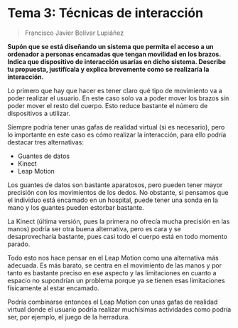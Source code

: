 # Tema 3: Técnicas de interacción

> Francisco Javier Bolívar Lupiáñez

**Supón que se está diseñando un sistema que permita el acceso a un ordenador a personas encamadas que tengan movilidad en los brazos. Indica que dispositivo de interacción usarías en dicho sistema. Describe tu propuesta, justifícala y explica brevemente como se realizaría la interacción.**

Lo primero que hay que hacer es tener claro qué tipo de movimiento va a poder realizar el usuario. En este caso solo va a poder mover los brazos sin poder mover el resto del cuerpo. Esto reduce bastante el número de dispositivos a utilizar.

Siempre podría tener unas gafas de realidad virtual (si es necesario), pero lo importante en este caso es cómo realizar la interacción, para ello podría destacar tres alternativas:

- Guantes de datos
- Kinect
- Leap Motion

Los guantes de datos son bastante aparatosos, pero pueden tener mayor precisión con los movimientos de los dedos. No obstante, si pensamos que el individuo está encamado en un hospital, puede tener una sonda en la mano y los guantes pueden estorbar bastante.

La Kinect (última versión, pues la primera no ofrecía mucha precisión en las manos) podría ser otra buena alternativa, pero es cara y se desaprovecharía bastante, pues casi todo el cuerpo está en todo momento parado.

Todo esto nos hace pensar en el Leap Motion como una alternativa más adecuada. Es más barato, se centra en el movimiento de las manos y por tanto es bastante preciso en ese aspecto y las limitaciones en cuanto a espacio no supondrían un problema porque ya se tienen esas limitaciones físicamente al estar encamado.

Podría combinarse entonces el Leap Motion con unas gafas de realidad virtual donde el usuario podría realizar muchísimas actividades como podría ser, por ejemplo, el juego de la herradura.